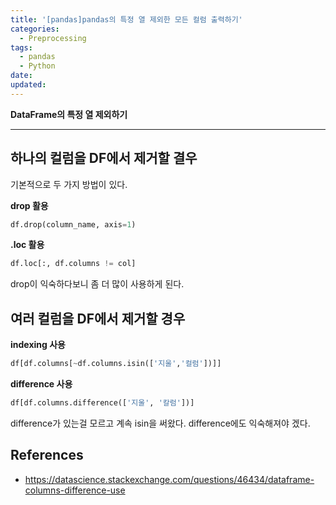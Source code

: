 ```yaml
---
title: '[pandas]pandas의 특정 열 제외한 모든 컬럼 출력하기'
categories:
  - Preprocessing
tags:
  - pandas
  - Python
date:
updated:
---
```


<!--

- ML
- Statistics , Math
- Data Engineering
- Programming
- EDA & Visualization
- Data Extraction & Wrangling


## tricks
https://towardsdatascience.com/30-examples-to-master-pandas-f8a2da751fa4

#참고

https://cinema4dr12.tistory.com/1016?category=515283

https://www.kdnuggets.com/2021/07/top-python-data-science-interview-questions.html
-->

**DataFrame의 특정 열 제외하기**

---

## 하나의 컬럼을 DF에서 제거할 결우

기본적으로 두 가지 방법이 있다.

**drop 활용**
```python
df.drop(column_name, axis=1)
```

**.loc 활용**

```python
df.loc[:, df.columns != col]
```
drop이 익숙하다보니 좀 더 많이 사용하게 된다.

## 여러 컬럼을 DF에서 제거할 경우

**indexing 사용**
```python
df[df.columns[~df.columns.isin(['지울','컬럼'])]]
```


**difference 사용**
```python
df[df.columns.difference(['지울', '칼럼'])]

```

difference가 있는걸 모르고 계속 isin을 써왔다.
difference에도 익숙해져야 겠다.


## References

- https://datascience.stackexchange.com/questions/46434/dataframe-columns-difference-use